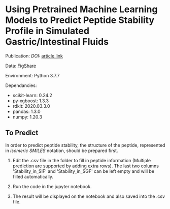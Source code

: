 # Using Pretrained Machine Learning Models to Predict Peptide Stability Profile in Simulated Gastric/Intestinal Fluids

Publication: *DOI:* [article link](https://doi.org/10.1016/j.ijpharm.2023.122643)

Data: [FigShare](https://doi.org/10.6084/m9.figshare.25941580)

Environment: Python 3.7.7

Dependancies:
- scikit-learn: 0.24.2
- py-xgboost: 1.3.3
- rdkit: 2020.03.3.0
- pandas: 1.3.0
- numpy: 1.20.3

## To Predict

In order to predict peptide stability, the structure of the peptide, represented in *isomeric SMILES* notation, should be prepared first.

1. Edit the .csv file in the folder to fill in peptide information (Multiple prediction are supported by adding extra rows). The last two columns 'Stability_in_SIF' and 'Stability_in_SGF' can be left empty and will be filled automatically.

2. Run the code in the jupyter notebook.

3. The result will be displayed on the notebook and also saved into the .csv file.


